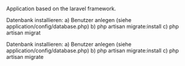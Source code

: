 Application based on the laravel framework.

Datenbank installieren:
a) Benutzer anlegen (siehe application/config/database.php)
b) php artisan migrate:install
c) php artisan migrat

Datenbank installieren:
a) Benutzer anlegen (siehe application/config/database.php)
b) php artisan migrate:install
c) php artisan migrate
